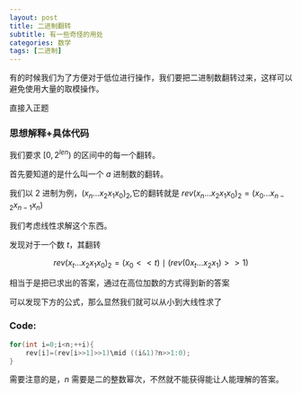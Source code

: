 ```yaml
---
layout: post
title: 二进制翻转
subtitle: 有一些奇怪的用处
categories: 数学
tags: [二进制]
---
```


有的时候我们为了方便对于低位进行操作，我们要把二进制数翻转过来，这样可以避免使用大量的取模操作。

直接入正题

### 思想解释+具体代码

我们要求 $[0,2^{len})$ 的区间中的每一个翻转。

首先要知道的是什么叫一个 $a$ 进制数的翻转。

我们以 $2$ 进制为例，$(x_{n}...x_{2}x_{1}x_{0})_{2}$,它的翻转就是 $rev(x_{n}...x_{2}x_{1}x_{0})_{2}=(x_{0}...x_{n-2}x_{n-1}x_{n})$

我们考虑线性求解这个东西。

发现对于一个数 $t$，其翻转 

$$rev(x_{t}...x_{2}x_{1}x_{0})_{2}=(x_{0}<<t)\mid (rev(0x_{t}...x_{2}x_{1})>>1)$$

相当于是把已求出的答案，通过在高位加数的方式得到新的答案

可以发现下方的公式，那么显然我们就可以从小到大线性求了

### Code:
```cpp
for(int i=0;i<n;++i){
	rev[i]=(rev[i>>1]>>1)\mid ((i&1)?n>>1:0);
}
```

需要注意的是，$n$ 需要是二的整数幂次，不然就不能获得能让人能理解的答案。
